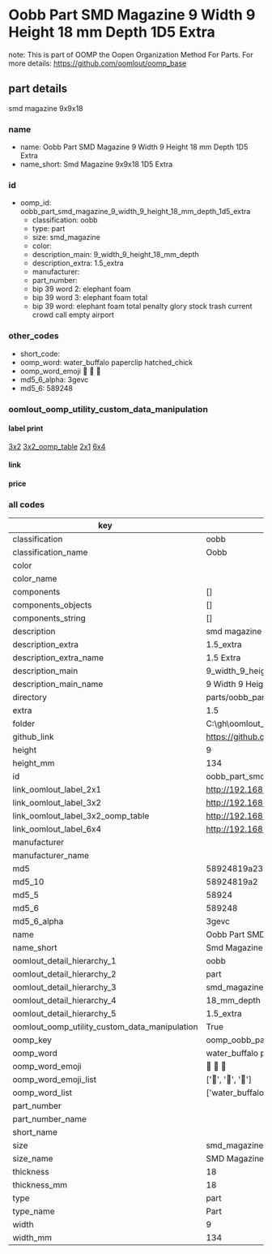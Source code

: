 # Oobb Part SMD Magazine 9 Width 9 Height 18 mm Depth 1D5 Extra  

note: This is part of OOMP the Oopen Organization Method For Parts. For more details: https://github.com/oomlout/oomp_base

##  part details
  



smd magazine 9x9x18



### name
* name: Oobb Part SMD Magazine 9 Width 9 Height 18 mm Depth 1D5 Extra
* name_short: Smd Magazine 9x9x18 1D5 Extra
### id
* oomp_id: oobb_part_smd_magazine_9_width_9_height_18_mm_depth_1d5_extra
  * classification: oobb
  * type: part
  * size: smd_magazine
  * color: 
  * description_main: 9_width_9_height_18_mm_depth
  * description_extra: 1.5_extra
  * manufacturer: 
  * part_number: 
  * bip 39 word 2: elephant foam
  * bip 39 word 3: elephant foam total
  * bip 39 word: elephant foam total penalty glory stock trash current crowd call empty airport

### other_codes
* short_code: 
* oomp_word: water_buffalo paperclip hatched_chick
* oomp_word_emoji :water_buffalo: :paperclip: :hatched_chick:
* md5_6_alpha: 3gevc
* md5_6: 589248






### oomlout_oomp_utility_custom_data_manipulation
#### label print
[3x2](http://192.168.1.245:1112/?label=oomp%203gevc)
[3x2_oomp_table](http://192.168.1.108:1112/?label=oomp%203gevc)
[2x1](http://192.168.1.242:1112/?label=oomp%203gevc)
[6x4](http://192.168.1.55:1112/?label=oomp%203gevc)    

#### link

                              

#### price







### all codes 
| key | value |  
| --- | --- |  
| classification | oobb |  
| classification_name | Oobb |  
| color |  |  
| color_name |  |  
| components | [] |  
| components_objects | [] |  
| components_string | [] |  
| description | smd magazine 9x9x18 |  
| description_extra | 1.5_extra |  
| description_extra_name | 1.5 Extra |  
| description_main | 9_width_9_height_18_mm_depth |  
| description_main_name | 9 Width 9 Height 18 mm Depth |  
| directory | parts/oobb_part_smd_magazine_9_width_9_height_18_mm_depth_1d5_extra |  
| extra | 1.5 |  
| folder | C:\gh\oomlout_oobb_version_4_generated_parts\things\oobb_part_smd_magazine_9_width_9_height_18_mm_depth_1d5_extra |  
| github_link | https://github.com/oomlout/oomlout_oomp_part_src/tree/main/parts/oobb_part_smd_magazine_9_width_9_height_18_mm_depth_1d5_extra |  
| height | 9 |  
| height_mm | 134 |  
| id | oobb_part_smd_magazine_9_width_9_height_18_mm_depth_1d5_extra |  
| link_oomlout_label_2x1 | http://192.168.1.242:1112/?label=oomp%203gevc |  
| link_oomlout_label_3x2 | http://192.168.1.245:1112/?label=oomp%203gevc |  
| link_oomlout_label_3x2_oomp_table | http://192.168.1.108:1112/?label=oomp%203gevc |  
| link_oomlout_label_6x4 | http://192.168.1.55:1112/?label=oomp%203gevc |  
| manufacturer |  |  
| manufacturer_name |  |  
| md5 | 58924819a2361cef5831ca29cb96823e |  
| md5_10 | 58924819a2 |  
| md5_5 | 58924 |  
| md5_6 | 589248 |  
| md5_6_alpha | 3gevc |  
| name | Oobb Part SMD Magazine 9 Width 9 Height 18 mm Depth 1D5 Extra |  
| name_short | Smd Magazine 9x9x18 1D5 Extra |  
| oomlout_detail_hierarchy_1 | oobb |  
| oomlout_detail_hierarchy_2 | part |  
| oomlout_detail_hierarchy_3 | smd_magazine |  
| oomlout_detail_hierarchy_4 | 18_mm_depth |  
| oomlout_detail_hierarchy_5 | 1.5_extra |  
| oomlout_oomp_utility_custom_data_manipulation | True |  
| oomp_key | oomp_oobb_part_smd_magazine_9_width_9_height_18_mm_depth_1d5_extra |  
| oomp_word | water_buffalo paperclip hatched_chick |  
| oomp_word_emoji | :water_buffalo: :paperclip: :hatched_chick: |  
| oomp_word_emoji_list | [':water_buffalo:', ':paperclip:', ':hatched_chick:'] |  
| oomp_word_list | ['water_buffalo', 'paperclip', 'hatched_chick'] |  
| part_number |  |  
| part_number_name |  |  
| short_name |  |  
| size | smd_magazine |  
| size_name | SMD Magazine |  
| thickness | 18 |  
| thickness_mm | 18 |  
| type | part |  
| type_name | Part |  
| width | 9 |  
| width_mm | 134 |  
